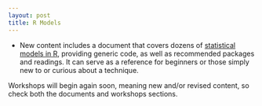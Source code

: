 ```yaml
---
layout: post
title: R Models
---
```


- New content includes a document that covers dozens of [statistical models in R](https://m-clark.github.io/R-models), providing generic code, as well as recommended packages and readings.  It can serve as a reference for beginners or those simply new to or curious about a technique.

Workshops will begin again soon, meaning new and/or revised content, so check both the documents and workshops sections.
